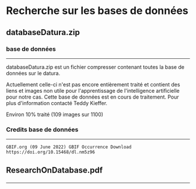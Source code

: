 # Recherche sur les bases de données

## databaseDatura.zip
### base de données
----- 

databaseDatura.zip est un fichier compresser contenant toutes la base de données sur le datura.

Actuellement celle-ci n'est pas encore entièrement traité et contient des liens et images non utile pour l'apprentissage de l'intelligence artificielle pour notre cas.
Cette base de données est en cours de traitement. Pour plus d'information contacté Teddy Kieffer.

Environ 10% traité (109 images sur 1100)

### Credits base de données
----- 

```
GBIF.org (09 June 2022) GBIF Occurrence Download  https://doi.org/10.15468/dl.nm5z96
```

## ResearchOnDatabase.pdf
### 
----- 


